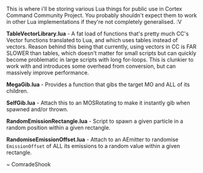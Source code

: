 This is where i'll be storing various Lua things for public use in Cortex Command Community Project. You probably shouldn't expect them to work in other Lua implementations if they're not completely generalised. :V

__TableVectorLibrary.lua__ - A fat load of functions that's pretty much CC's Vector functions translated to Lua, and which uses tables instead of vectors. Reason behind this being that currently, using vectors in CC is FAR SLOWER than tables, which doesn't matter for small scripts but can quickly become problematic in large scripts with long for-loops. 
This is clunkier to work with and introduces some overhead from conversion, but can massively improve performance.

__MegaGib.lua__ - Provides a function that gibs the target MO and ALL of its children.

__SelfGib.lua__ - Attach this to an MOSRotating to make it instantly gib when spawned and/or thrown.

__RandomEmissionRectangle.lua__ - Script to spawn a given particle in a random position within a given rectangle.

__RandomiseEmissionOffset.lua__ - Attach to an AEmitter to randomise ``EmissionOffset`` of ALL its emissions to a random value within a given rectangle.

~ ComradeShook